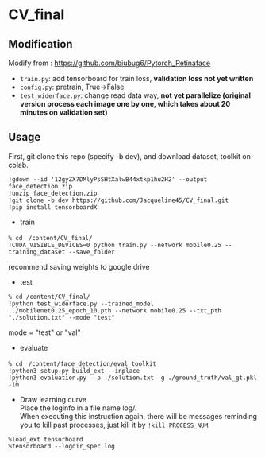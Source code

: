 # CV_final
## Modification
Modify from : https://github.com/biubug6/Pytorch_Retinaface  
- ```train.py```: add tensorboard for train loss, **validation loss not yet written**  
- ```config.py```: pretrain, True->False
- ```test_widerface.py```: change read data way, **not yet parallelize (original version process each image one by one, which takes about 20 minutes on validation set)**
## Usage
First, git clone this repo (specify -b dev), and download dataset, toolkit on colab.
```
!gdown --id '12gyZX7DMlyPsSHtXalwB44xtkp1hu2H2' --output face_detection.zip
!unzip face_detection.zip
!git clone -b dev https://github.com/Jacqueline45/CV_final.git
!pip install tensorboardX
```
- train
```
% cd　/content/CV_final/
!CUDA_VISIBLE_DEVICES=0 python train.py --network mobile0.25 --training_dataset --save_folder
```
recommend saving weights to google drive
- test
```
% cd /content/CV_final/
!python test_widerface.py --trained_model ../mobilenet0.25_epoch_10.pth --network mobile0.25 --txt_pth "./solution.txt" --mode "test"
```
mode = "test" or "val"
- evaluate
```
% cd　/content/face_detection/eval_toolkit
!python3 setup.py build_ext --inplace
!python3 evaluation.py  -p ./solution.txt -g ./ground_truth/val_gt.pkl -lm
```
- Draw learning curve  
Place the loginfo in a file name log/.  
When executing this instruction again, there will be messages reminding you to kill past processes, just kill it by ```!kill PROCESS_NUM```.  
```
%load_ext tensorboard
%tensorboard --logdir_spec log
```
